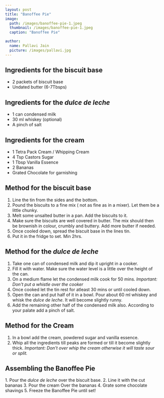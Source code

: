 ```yaml
---
layout: post
title: "Banoffee Pie"
image:
  path: /images/banoffee-pie-1.jpeg
  thumbnail: /images/banoffee-pie-1.jpeg
  caption: "Banoffee Pie"

author:
  name: Pallavi Jain
  picture: /images/pallavi.jpg
---
```


## Ingredients for the biscuit base

- 2 packets of biscuit base
- ⁠Undated butter (6-7Tbsps)

## Ingredients for the _dulce de leche_

- ⁠1 can condensed milk
- ⁠30 ml whiskey (optional)
- ⁠A pinch of salt

## Ingredients for the cream

- 1 Tetra Pack Cream / Whipping Cream
- 4 Tsp Castors Sugar
- ⁠1 Tbsp Vanilla Essence
- ⁠2 Bananas
- ⁠Grated Chocolate for garnishing

## Method for the biscuit base

1. ⁠Line the tin from the sides and the bottom.
2. ⁠Pound the biscuits to a fine mix ( not as fine as in a mixer). Let them be a little chunky.
3. ⁠Melt some unsalted butter in a pan. Add the biscuits to it.
4. ⁠Make sure the biscuits are well covered in butter. The mix should then be brownish in colour, crumbly and buttery. Add more butter if needed.
5. ⁠Once cooled down, spread the biscuit base in the lines tin.
6. ⁠Put it in the fridge to set. Min 2hrs.

## Method for the _dulce de leche_

1. ⁠Take one can of condensed milk and dip it upright in a cooker.
2. ⁠Fill it with water. Make sure the water level is a little over the height of the can.
3. ⁠On a medium flame let the condensed milk cook for
   50 mins. _Important: Don't put a whistle over the cooker_
4. ⁠Once cooked let the tin rest for atleast 30 mins or until cooled down.
5. ⁠Open the can and put half of it in a bowl. Pour about
   60 ml whiskey and whisk the _dulce de leche_. It will become slightly runny.
6. ⁠Add the remaining other half of the condensed milk also. According to your palate add a pinch of salt.

## Method for the Cream

1. ⁠In a bowl add the cream, powdered sugar and vanilla essence.
2. ⁠Whip all the ingredients till peaks are formed or till it become slightly thick. _Important: Don't over whip the cream otherwise it will taste sour or split._

## Assembling the Banoffee Pie

1.⁠ ⁠Pour the _dulce de leche_ over the biscuit base.
2.⁠ ⁠Line it with the cut bananas
3.⁠ ⁠Pour the cream Over the bananas
4.⁠ ⁠Grate some chocolate shavings
5.⁠ ⁠Freeze the Banoffee Pie until set!
